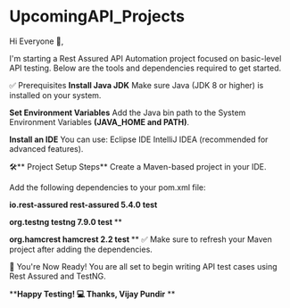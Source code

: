 # UpcomingAPI_Projects

Hi Everyone 👋,

I'm starting a Rest Assured API Automation project focused on basic-level API testing. Below are the tools and dependencies required to get started.

✅ Prerequisites
**Install Java JDK**
Make sure Java (JDK 8 or higher) is installed on your system.

**Set Environment Variables**
Add the Java bin path to the System Environment Variables **(JAVA_HOME and PATH)**.

**Install an IDE**
You can use:
Eclipse IDE
IntelliJ IDEA (recommended for advanced features).

🛠️** Project Setup Steps**
Create a Maven-based project in your IDE.

Add the following dependencies to your pom.xml file:

**<!-- Rest Assured -->
<dependency>
    <groupId>io.rest-assured</groupId>
    <artifactId>rest-assured</artifactId>
    <version>5.4.0</version>
    <scope>test</scope>
**</dependency>****

**<!-- TestNG -->
<dependency>
    <groupId>org.testng</groupId>
    <artifactId>testng</artifactId>
    <version>7.9.0</version>
    <scope>test</scope>
</dependency>****

**<!-- Hamcrest (for assertions) -->
<dependency>
    <groupId>org.hamcrest</groupId>
    <artifactId>hamcrest</artifactId>
    <version>2.2</version>
    <scope>test</scope>
</dependency>**
**
✅ Make sure to refresh your Maven project after adding the dependencies.

🚀 You're Now Ready!
You are all set to begin writing API test cases using Rest Assured and TestNG.

****Happy Testing! 💻
Thanks,
Vijay Pundir**
**


